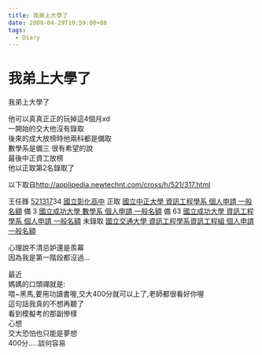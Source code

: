 ```yaml
---
title: 我弟上大學了
date: 2009-04-29T19:59:00+08
tags:
  - Diary
---
```

# 我弟上大學了

我弟上大學了  

他可以真真正正的玩掉這4個月xd  
一開始的交大他沒有錄取  
後來的成大放榜時他兩科都是備取  
數學系是備三 很有希望的說  
最後中正資工放榜  
他以正取第2名錄取了  
  
以下取自<http://applipedia.newtechnt.com/cross/h/521/317.html>

王任鋒 [521317](http://applipedia.newtechnt.com/cross/h/521/317.html#)34 [國立彰化高中](http://applipedia.newtechnt.com/cross/h/521.html) 正取 [國立中正大學 資訊工程學系 個人申請 一般名額](http://applipedia.newtechnt.com/cross/x/041142.html#normal) 備 3 [國立成功大學 數學系 個人申請 一般名額](http://applipedia.newtechnt.com/cross/x/004052.html#normal) 備 63 [國立成功大學 資訊工程學系 個人申請 一般名額](http://applipedia.newtechnt.com/cross/x/004362.html#normal) 未錄取 [國立交通大學 資訊工程學系資訊工程組 個人申請 一般名額](http://applipedia.newtechnt.com/cross/x/013112.html#normal)

心理說不清忌妒還是羨幕  
因為我是第一階段都沒過...

最近  
媽媽的口頭禪就是:  
喂~黑馬,要用功讀書喔,交大400分就可以上了,老師都很看好你喔  
這句話我真的不想再聽了  
看到模擬考的那副慘樣  
心想  
交大恐怕也只能是夢想  
400分.....談何容易
